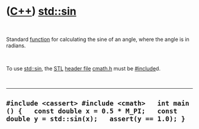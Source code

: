 
 

 

 

 

 

([C++](Cpp.md)) [std::sin](CppSin.md)
=======================================

 

Standard [function](CppFunction.md) for calculating the sine of an
angle, where the angle is in radians.

 

To use [std::sin](CppSin.md), the [STL](CppStl.md) [header
file](CppHeaderFile.md) [cmath.h](CppCmathH.md) must be
[\#include](CppInclude.md)d.

 

  ------------------------------------------------------------------------------------------------------------------------------------------------
  ` #include <cassert> #include <cmath>   int main () {   const double x = 0.5 * M_PI;   const double y = std::sin(x);   assert(y == 1.0); }   `
  ------------------------------------------------------------------------------------------------------------------------------------------------

 

 

 

 

 

 

